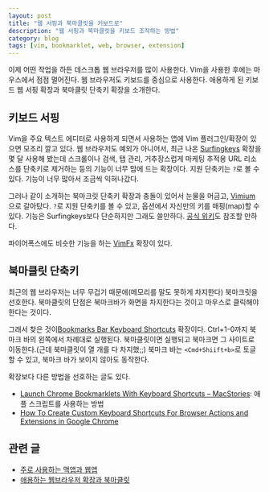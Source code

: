 ```yaml
---
layout: post
title: "웹 서핑과 북마클릿을 키보드로"
description: "웹 서핑과 북마클릿을 키보드 조작하는 방법"
category: blog
tags: [vim, bookmarklet, web, browser, extension]
---
```


이제 어떤 작업을 하든 데스크톱 웹 브라우저를 많이 사용한다. Vim을 사용한 후에는 마우스에서 점점 멀어진다. 웹 브라우저도 키보드를 중심으로 사용한다. 애용하게 된 키보드 웹 서핑 확장과 북마클릿 단축키 확장을 소개한다.

## 키보드 서핑

Vim을 주요 텍스트 에디터로 사용하게 되면서 사용하는 앱에 Vim 플러그인/확장이 있으면 모조리 깔고 있다. 웹 브라우저도 예외가 아니어서, 최근 나온 [Surfingkeys](https://chrome.google.com/webstore/detail/surfingkeys/gfbliohnnapiefjpjlpjnehglfpaknnc) 확장을 몇 달 사용해 봤는데 스크롤이나 검색, 탭 관리, 거추장스럽게 마케팅 추적용 URL 리소스를 단축키로 제거하는 등의 기능이 너무 맘에 드는 확장이다. 지원 단축키는 `?`로 볼 수 있다. 기능이 너무 많아서 조금씩 익혀나갔다.

그러나 같이 소개하는 북마크릿 단축키 확장과 충돌이 있어서 눈물을 머금고, [Vimium](http://vimium.github.io/)으로 갈아탔다. `?`로 지원 단축키를 볼 수 있고, 옵션에서 자신만의 키를 매핑(map)할 수 있다. 기능은 Surfingkeys보다 단순하지만 그래도 쓸만하다. [공식 위키](https://github.com/philc/vimium/wiki)도 참조할 만하다.

파이어폭스에도 비슷한 기능을 하는 [VimFx](https://addons.mozilla.org/ko/firefox/addon/vimfx/) 확장이 있다.

## 북마클릿 단축키

최근의 웹 브라우저는 너무 무겁기 때문에(메모리를 말도 못하게 차지한다) 북마크릿을 선호한다. 북마클릿의 단점은 북마크바가 화면을 차지한다는 것이고 마우스로 클릭해야 한다는 것이다.

그래서 찾은 것이[Bookmarks Bar Keyboard Shortcuts](https://chrome.google.com/webstore/detail/bookmarks-bar-keyboard-sh/omgmmhpgegfcifjmhpenmjpignkegpal) 확장이다. Ctrl+1-0까지 북마크 바의 왼쪽에서 차례대로 실행된다. 북마클릿이면 실행되고 북마크면 그 사이트로 이동한다.(근데 북마클릿이 열 개를 다 차지했;;) 북마크 바는 `<Cmd+Shiift+b>`로 토글할 수 있고, 북마크 바가 보이지 않아도 동작한다.

확장보다 다른 방법을 선호하는 글도 있다.

- [Launch Chrome Bookmarklets With Keyboard Shortcuts – MacStories](https://www.macstories.net/links/launch-chrome-bookmarklets-with-keyboard-shortcuts/): 애플 스크립트를 사용하는 방법
- [How To Create Custom Keyboard Shortcuts For Browser Actions and Extensions in Google Chrome](http://www.howtogeek.com/127162/how-to-create-custom-keyboard-shortcuts-for-browser-actions-and-extensions-in-google-chrome/)

## 관련 글

- [주로 사용하는 맥앱과 웹앱](https://nolboo.kim/blog/2015/05/06/mac-web-app/)
- [애용하는 웹브라우저 확장과 북마클릿](https://nolboo.kim/blog/2015/05/02/browser-extension-bookmarklet/)


